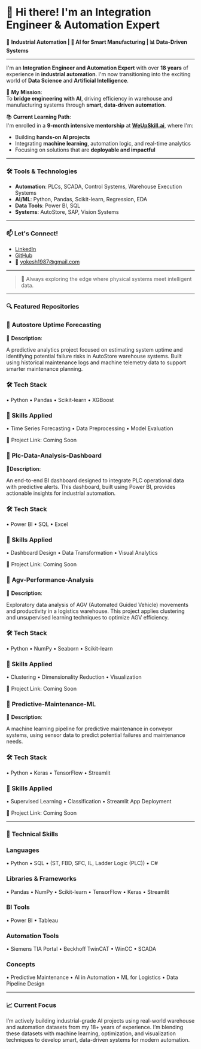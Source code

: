 # 👋 Hi there! I'm an Integration Engineer & Automation Expert

🔧 **Industrial Automation | 🤖 AI for Smart Manufacturing | 📊 Data-Driven Systems**

---

I'm an **Integration Engineer and Automation Expert** with over **18 years** of experience in **industrial automation**. I'm now transitioning into the exciting world of **Data Science** and **Artificial Intelligence**.

🎯 **My Mission**:  
To **bridge engineering with AI**, driving efficiency in warehouse and manufacturing systems through **smart, data-driven automation**.

📚 **Current Learning Path**:  
I'm enrolled in a **9-month intensive mentorship** at **[WeUpSkill.ai](https://weupskill.ai)**, where I'm:
- Building **hands-on AI projects**
- Integrating **machine learning**, automation logic, and real-time analytics
- Focusing on solutions that are **deployable and impactful**

---

### 🛠️ Tools & Technologies
- **Automation**: PLCs, SCADA, Control Systems, Warehouse Execution Systems
- **AI/ML**: Python, Pandas, Scikit-learn, Regression, EDA
- **Data Tools**: Power BI, SQL
- **Systems**: AutoStore, SAP, Vision Systems

---

### 📫 Let's Connect!
- [LinkedIn](https://linkedin.com/in/yokeshkumar-s-72641938)
- [GitHub](https:github.com/yokeshdxb)
- 📧 yokesh1987@gmail.com

---

> 🚀 Always exploring the edge where physical systems meet intelligent data.

---

### 🔍 Featured Repositories
### 📌 **Autostore Uptime Forecasting**

🧠 **Description**:

  A predictive analytics project focused on estimating system uptime and identifying potential failure risks in AutoStore warehouse systems. Built using historical maintenance logs and machine telemetry data to support smarter maintenance planning.

### 🛠️ Tech Stack

• Python • Pandas • Scikit-learn • XGBoost

### 🚀 Skills Applied

• Time Series Forecasting • Data Preprocessing • Model Evaluation

🔗 Project Link: Coming Soon

### 📌 **Plc-Data-Analysis-Dashboard**

🧠**Description**:

  An end-to-end BI dashboard designed to integrate PLC operational data with predictive alerts. This dashboard, built using Power BI, provides actionable insights for industrial automation.

### 🛠️ Tech Stack

• Power BI • SQL • Excel

### 🚀 Skills Applied

• Dashboard Design • Data Transformation • Visual Analytics

🔗 Project Link: Coming Soon

### 📌 **Agv-Performance-Analysis**

🧠 **Description**:

  Exploratory data analysis of AGV (Automated Guided Vehicle) movements and productivity in a logistics warehouse. This project applies clustering and unsupervised learning techniques to optimize AGV efficiency.

### 🛠️ Tech Stack

• Python • NumPy • Seaborn • Scikit-learn

### 🚀 Skills Applied

• Clustering • Dimensionality Reduction • Visualization

🔗 Project Link: Coming Soon

### 📌 **Predictive-Maintenance-ML**

🧠 **Description**:

  A machine learning pipeline for predictive maintenance in conveyor systems, using sensor data to predict potential failures and maintenance needs.

### 🛠️ Tech Stack

• Python • Keras • TensorFlow • Streamlit

### 🚀 Skills Applied

• Supervised Learning • Classification • Streamlit App Deployment

🔗 Project Link: Coming Soon

---

### 🔧 **Technical Skills**


### **Languages**
• Python • SQL • (ST, FBD, SFC, IL, Ladder Logic (PLC)) • C#


### **Libraries & Frameworks**
• Pandas • NumPy • Scikit-learn • TensorFlow • Keras • Streamlit


### **BI Tools**
• Power BI • Tableau


### **Automation Tools**
• Siemens TIA Portal • Beckhoff TwinCAT • WinCC • SCADA

### **Concepts**
• Predictive Maintenance • AI in Automation • ML for Logistics • Data Pipeline Design

---

### 📈 **Current Focus**

I’m actively building industrial-grade AI projects using real-world warehouse and automation datasets from my 18+ years of experience. I’m blending these datasets with machine learning, optimization, and visualization techniques to develop smart, data-driven systems for modern automation.
